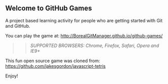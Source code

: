## Welcome to GitHub Games

A project based learning activity for people who are getting started with Git and GitHub.

You can play the game at: http://BorealGitManager.github.io/github-games/

>> _*SUPPORTED BROWSERS*: Chrome, Firefox, Safari, Opera and IE9+_

This fun open source game was cloned from: https://github.com/jakesgordon/javascript-tetris

Enjoy!
